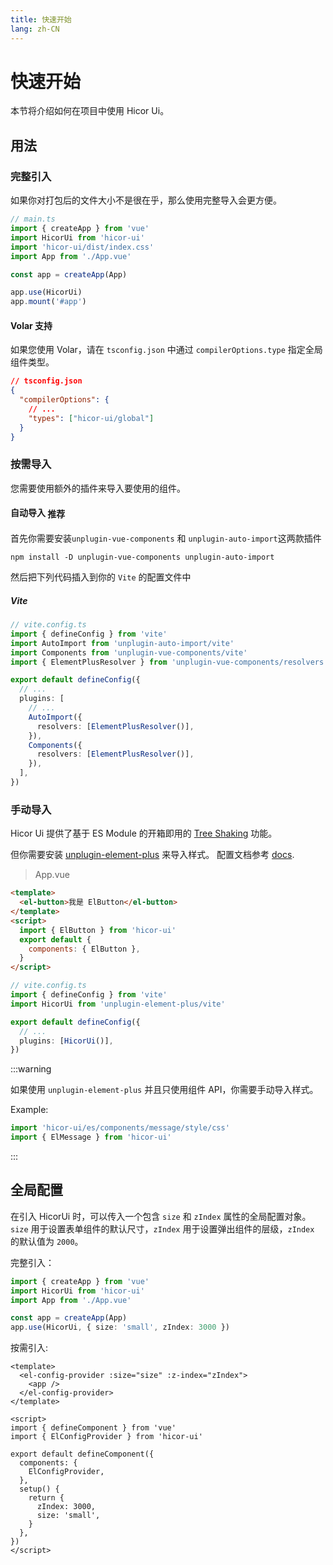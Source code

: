 ```yaml
---
title: 快速开始
lang: zh-CN
---
```


# 快速开始

本节将介绍如何在项目中使用 Hicor Ui。

## 用法

### 完整引入

如果你对打包后的文件大小不是很在乎，那么使用完整导入会更方便。

```typescript
// main.ts
import { createApp } from 'vue'
import HicorUi from 'hicor-ui'
import 'hicor-ui/dist/index.css'
import App from './App.vue'

const app = createApp(App)

app.use(HicorUi)
app.mount('#app')
```

#### Volar 支持

如果您使用 Volar，请在 `tsconfig.json` 中通过 `compilerOptions.type` 指定全局组件类型。

```json
// tsconfig.json
{
  "compilerOptions": {
    // ...
    "types": ["hicor-ui/global"]
  }
}
```

### 按需导入

您需要使用额外的插件来导入要使用的组件。

#### 自动导入 <el-tag type="primary" style="vertical-align: middle;" effect="dark" size="small">推荐</el-tag>

首先你需要安装`unplugin-vue-components` 和 `unplugin-auto-import`这两款插件

```shell
npm install -D unplugin-vue-components unplugin-auto-import
```

然后把下列代码插入到你的 `Vite` 的配置文件中

##### Vite

```ts
// vite.config.ts
import { defineConfig } from 'vite'
import AutoImport from 'unplugin-auto-import/vite'
import Components from 'unplugin-vue-components/vite'
import { ElementPlusResolver } from 'unplugin-vue-components/resolvers'

export default defineConfig({
  // ...
  plugins: [
    // ...
    AutoImport({
      resolvers: [ElementPlusResolver()],
    }),
    Components({
      resolvers: [ElementPlusResolver()],
    }),
  ],
})
```

### 手动导入

Hicor Ui 提供了基于 ES Module 的开箱即用的 [Tree Shaking](https://webpack.js.org/guides/tree-shaking/) 功能。

但你需要安装 [unplugin-element-plus](https://github.com/hicor-ui/unplugin-element-plus) 来导入样式。 配置文档参考 [docs](https://github.com/hicor-ui/unplugin-element-plus#readme).

> App.vue

```html
<template>
  <el-button>我是 ElButton</el-button>
</template>
<script>
  import { ElButton } from 'hicor-ui'
  export default {
    components: { ElButton },
  }
</script>
```

```ts
// vite.config.ts
import { defineConfig } from 'vite'
import HicorUi from 'unplugin-element-plus/vite'

export default defineConfig({
  // ...
  plugins: [HicorUi()],
})
```

:::warning

如果使用 `unplugin-element-plus` 并且只使用组件 API，你需要手动导入样式。

Example:

```ts
import 'hicor-ui/es/components/message/style/css'
import { ElMessage } from 'hicor-ui'
```

:::

## 全局配置

在引入 HicorUi 时，可以传入一个包含 `size` 和 `zIndex` 属性的全局配置对象。 `size` 用于设置表单组件的默认尺寸，`zIndex` 用于设置弹出组件的层级，`zIndex` 的默认值为 `2000`。

完整引入：

```ts
import { createApp } from 'vue'
import HicorUi from 'hicor-ui'
import App from './App.vue'

const app = createApp(App)
app.use(HicorUi, { size: 'small', zIndex: 3000 })
```

按需引入:

```vue
<template>
  <el-config-provider :size="size" :z-index="zIndex">
    <app />
  </el-config-provider>
</template>

<script>
import { defineComponent } from 'vue'
import { ElConfigProvider } from 'hicor-ui'

export default defineComponent({
  components: {
    ElConfigProvider,
  },
  setup() {
    return {
      zIndex: 3000,
      size: 'small',
    }
  },
})
</script>
```
